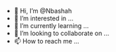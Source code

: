 - 👋 Hi, I’m @Nbashah
- 👀 I’m interested in ...
- 🌱 I’m currently learning ...
- 💞️ I’m looking to collaborate on ...
- 📫 How to reach me ...

<!---
Nbashah/Nbashah is a ✨ special ✨ repository because its `README.md` (this file) appears on your GitHub profile.
You can click the Preview link to take a look at your changes.
--->
